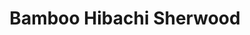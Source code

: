 ---
layout: place
title: "Bamboo Hibachi Sherwood"
permalink: /arkansas/sherwood/bamboo-hibachi-sherwood.html
stateAbbr: AR
stateName: Arkansas
cityName: Sherwood
seo:
  name: "Bamboo Hibachi Sherwood"
  type: Restaurant
  links: http://bamboohibachi.weebly.com/
description: "Bamboo Hibachi Sherwood serves delicious sushi in Sherwood, Arkansas. Try fresh Japanese dishes for a great dining experience. "
place_id: ChIJQ4JFuoS90ocRByf6hpady7o
photos:
  - name: >-
      places/ChIJQ4JFuoS90ocRByf6hpady7o/photos/AeeoHcJdbAPNeUx8fVgcw6EwqjRJZvy6dwWooqR5crHl5bJUYLH5nO3cE6cbOwJrMvtjv3Exj3dx_FGSTVO8bDc1_kxpEzhIczW3Ca1S1zeQw-EOZgr0nahetlbQeSBmsifreLlWRGQs2iz-d4pu6R3q5ALmSe6eLibv8sKSWURHrWsocLv9cqfsz7OqgT9hATAuI1epvRsM3h910_-2JD4WuFVztxSfyffsCY3aKloMIULy3hzhQnZ1I086OBw0b3j5nWPOyS_FTtM10yhUyAmf-fohYc6-2udDZB5WEz6dKtLxdg
    widthPx: 3024
    heightPx: 4032
    authorAttributions:
      - displayName: bamboo sherwood
        uri: https://maps.google.com/maps/contrib/112447312814916469372
        photoUri: >-
          https://lh3.googleusercontent.com/a-/ALV-UjUJSa2uRtSKHEWdzwklkzghKuc3MuPP8A7tl-5_1Pr2ttZeRnM=s100-p-k-no-mo
    flagContentUri: >-
      https://www.google.com/local/imagery/report/?cb_client=maps_api_places.places_api&image_key=!1e10!2sAF1QipMXDgCpz7i_0D9nybB-NUF0isqy9c2HWOAhi_A5&hl=en-US
    googleMapsUri: >-
      https://www.google.com/maps/place//data=!3m4!1e2!3m2!1sAF1QipMXDgCpz7i_0D9nybB-NUF0isqy9c2HWOAhi_A5!2e10!4m2!3m1!1s0x87d2bd84ba458243:0xbacb9d9686fa2707
  - name: >-
      places/ChIJQ4JFuoS90ocRByf6hpady7o/photos/AeeoHcLN2PLAJLn4sgVye4dbX91sQ8wENxfE2E9-m_hJ0TM-EwzBAyndmP0eYRgklbPWC4mq7QA5A_2byd8yHHR3bmdAU1-AxlG8jVNj895KkhCsn4CDXaQYvdobXtTCJPcxj2lj2rDxsw7I6JmMMV4w9CU0f5cxC42_fphfYBrQZQBYLFvHgcXLpIeZnLzmrLZa3xN_D_iPEUdINDoWytN6tt_CyQdkp4S-CSU4FWyZw7hf3NuXpb1M7j91g2xnwNvOe7YkWrhcysFcUeLBVy3X7oCyEydvpkSvd9XNPECcMDdCyQ
    widthPx: 3024
    heightPx: 3665
    authorAttributions:
      - displayName: bamboo sherwood
        uri: https://maps.google.com/maps/contrib/112447312814916469372
        photoUri: >-
          https://lh3.googleusercontent.com/a-/ALV-UjUJSa2uRtSKHEWdzwklkzghKuc3MuPP8A7tl-5_1Pr2ttZeRnM=s100-p-k-no-mo
    flagContentUri: >-
      https://www.google.com/local/imagery/report/?cb_client=maps_api_places.places_api&image_key=!1e10!2sAF1QipP6HaAalOJgw5hB36h9QKj_0zs6pRkxxNq22n5d&hl=en-US
    googleMapsUri: >-
      https://www.google.com/maps/place//data=!3m4!1e2!3m2!1sAF1QipP6HaAalOJgw5hB36h9QKj_0zs6pRkxxNq22n5d!2e10!4m2!3m1!1s0x87d2bd84ba458243:0xbacb9d9686fa2707
  - name: >-
      places/ChIJQ4JFuoS90ocRByf6hpady7o/photos/AeeoHcKj7ffxP1j7LJZJUdlwxNwggqK0U2i9QS8bP4L74psGsTxIDmAOuKpjyC3aHMeaPshV4w8Uhc2B9TSe4psd2xq9_OAyiw03guJb2IYKK38ETX6tjLMj2JDW_dTqNyXokyJCO4YJvkG1qD7VygBtnn3k4Y3CLuxcnU7By1kV7jamaa5PYegnsKTJZDbDaaWqKYPY3cF6If41s4gU0MdSqoE8Fs8L2xtU9sfvrwGX5LBTAq14nSgtD-IA-AiFIsJ1sC5E1665auYap5NCh6cdMrsEmyR-eHkYgz8DsvYN4v7X8GvPUMm5D4_39GIyhK4g86tHJni6VP5lUhmMmLma2Lop005UbcGJtpJHJe0hPJUiwRFqDic6EHRCURTe5ZXKyiTl7qw0V3DjCKhE0rNMciSWUCAXetfwKgLLO4_OFole1CTY
    widthPx: 1080
    heightPx: 1920
    authorAttributions:
      - displayName: Blake Prince
        uri: https://maps.google.com/maps/contrib/115737283276664618488
        photoUri: >-
          https://lh3.googleusercontent.com/a-/ALV-UjUkFWnu83la6w7Wd8pT_S5nVk2wsOs0aWTg_AT3nbI-bTPM5bRh_A=s100-p-k-no-mo
    flagContentUri: >-
      https://www.google.com/local/imagery/report/?cb_client=maps_api_places.places_api&image_key=!1e10!2sCIHM0ogKEICAgIC91f6BgQE&hl=en-US
    googleMapsUri: >-
      https://www.google.com/maps/place//data=!3m4!1e2!3m2!1sCIHM0ogKEICAgIC91f6BgQE!2e10!4m2!3m1!1s0x87d2bd84ba458243:0xbacb9d9686fa2707
  - name: >-
      places/ChIJQ4JFuoS90ocRByf6hpady7o/photos/AeeoHcJ95IB6bI6WjHSri4DRZNJEOpPwi-7LufpBPLZQi10wE6R4xXXyZwBmvsw-t06pWsAnhE4TZ2iRocFNyzW5dRaDasDgcj6qsgPa70TZbncvlgzqmkejP-32wsq-DTtf5KnWGuOolnFnu4NZgRYff2QryvcaPCeWvEHSSKfb4UOoQ_amAKrWp9EImGjMeBDKxC1lIju-iTu3InP4175LtCuVAEjeqfruzZ_fMuSvZk9d0Ob-OaIqabjjIbG4-8-tYeLphJz3k2CexOm1Itbd_zU405kxzvnCaJb1R57ytNtueQ
    widthPx: 3024
    heightPx: 4032
    authorAttributions:
      - displayName: bamboo sherwood
        uri: https://maps.google.com/maps/contrib/112447312814916469372
        photoUri: >-
          https://lh3.googleusercontent.com/a-/ALV-UjUJSa2uRtSKHEWdzwklkzghKuc3MuPP8A7tl-5_1Pr2ttZeRnM=s100-p-k-no-mo
    flagContentUri: >-
      https://www.google.com/local/imagery/report/?cb_client=maps_api_places.places_api&image_key=!1e10!2sAF1QipP4oj18w1c4YEa5eBsPNPDkXtKGTQvFjADfsRPd&hl=en-US
    googleMapsUri: >-
      https://www.google.com/maps/place//data=!3m4!1e2!3m2!1sAF1QipP4oj18w1c4YEa5eBsPNPDkXtKGTQvFjADfsRPd!2e10!4m2!3m1!1s0x87d2bd84ba458243:0xbacb9d9686fa2707
  - name: >-
      places/ChIJQ4JFuoS90ocRByf6hpady7o/photos/AeeoHcJ4o4bjP6RwPhGQtaiPCSchjB5-O4QUj3Ut0vNE7rdNcpSYZSX29_59xHPfvuGDS8-OE25nNj0SoC6WBcU3OoO47VsT9SsrkpeWViV0Xd0KtfXHX1QrspIGO4Re5100r6qg-afdS7y0tFegUc1anqN8ZFqYmwNbSa9wcjbxodrkBDjZH2Y7kX5rGXHngfZdt2ds91F8pXNGZUf2uCp6dpAzXQ49z-M-AP-9_hdq6Uni7iIAlzlbgwrxCriq9OgfEiIlSQVr4neUiES_LQU2qEEMhfo_gX8NjlGq0AZy9ZLMe26DXoFrSIP0Z52v8IM6fwPBpmVO1YGeJGVqZMbR9LkoFs9qgDDGONl1rzdb_2df6bWylDw-tFrkSd1-uE9NvycLGcuUfObc7t5z9JDt7NfKI0-hP7aKZ_7UwNT0nN4wGw
    widthPx: 4000
    heightPx: 3000
    authorAttributions:
      - displayName: Christopher Dunn
        uri: https://maps.google.com/maps/contrib/105740610434477977157
        photoUri: >-
          https://lh3.googleusercontent.com/a-/ALV-UjUdrT2Zfd3cpWWFSeW7zNGrTyTzQPAlbGSODb068NKjdIuEMetq=s100-p-k-no-mo
    flagContentUri: >-
      https://www.google.com/local/imagery/report/?cb_client=maps_api_places.places_api&image_key=!1e10!2sCIHM0ogKEICAgIDdx9zscg&hl=en-US
    googleMapsUri: >-
      https://www.google.com/maps/place//data=!3m4!1e2!3m2!1sCIHM0ogKEICAgIDdx9zscg!2e10!4m2!3m1!1s0x87d2bd84ba458243:0xbacb9d9686fa2707
  - name: >-
      places/ChIJQ4JFuoS90ocRByf6hpady7o/photos/AeeoHcLiW29vR6ZkkmhV_-KC1_Hfqr_mITiAt5ax7tEkwMYcJoL3kWcPRw60pLlpbjPqS7PFSxWOUXs63tbG33B7GgU845N1OwF-aQs_17EMKHm3RMEORLdRTEfcVC3CtQ7O_5xYhh2VLbE0rN8fatKOjz7l37PDyvAlh7ZfMEDNHhw43qXCOTvB7JpbYkBIDaP3h-VszAV7EA2fd8qfy0o51Vxb6cOn6_ho3J5QqemyYrmhXHzZnWbKG9TwHpToeMtbiupptZR6ozBGf-aUMS4MAua4ZopFSL1Y76sUvV7ZO6PsvD034xuN7TziqP1SwEclW0ABWwn3FtIdvssSl8aVb_Vb_WTiSiUgn_1yAGbgvlO13Zc1ugDJESUSQQGUB1lOCsW30WUMhBdsr5PtoGay0wkIa2emXzfxlq5uNTQrA-k
    widthPx: 4624
    heightPx: 3468
    authorAttributions:
      - displayName: Joey Showalter
        uri: https://maps.google.com/maps/contrib/106013069710050581202
        photoUri: >-
          https://lh3.googleusercontent.com/a-/ALV-UjXYlRU3BUCSXRRK3ea44VIp2VP4CsRakrL4mportn_IKwvN_abRjQ=s100-p-k-no-mo
    flagContentUri: >-
      https://www.google.com/local/imagery/report/?cb_client=maps_api_places.places_api&image_key=!1e10!2sCIHM0ogKEICAgICe6c7dbg&hl=en-US
    googleMapsUri: >-
      https://www.google.com/maps/place//data=!3m4!1e2!3m2!1sCIHM0ogKEICAgICe6c7dbg!2e10!4m2!3m1!1s0x87d2bd84ba458243:0xbacb9d9686fa2707
  - name: >-
      places/ChIJQ4JFuoS90ocRByf6hpady7o/photos/AeeoHcInDGox0TbRvlwlSeZ1TJAoDBLTrQCweJI1upKS4pmDiJDH0hoEZgTAGR3iWinHSk_fLpphtYk6lYE8H22RuadRsL8EP3DNhSD5DtTuAqbCHns0zAWTPqMD-EqD-dnmMjg4f6OR7CZZSkM6uIJFgR9BxmV2T3IrKnBGFlrj9YWNeVADya5r7zKCwlmpBGf6fBsoq6AwUL2Q2H3wk3wBu2I_UaAKhP8BBqtBZkdyRiM9d8mWN2qhhnL8yg9n7Rkq43_5W0jqaVNmf2I8ORSU-zs15sdR2Se7-cdIX74w9zOhikXuFbcnjO7vag0sm3RdwcdiRfC6GfDf5_Akxy7I0diwD3f-qaqiyzoSduMrNk8MMXaxAu24aGukTlhf5JSVQ22yP9c0k5uUACuY3dUEoOlp9R5oCH2oMaqk4xxB2rVcw_Lq
    widthPx: 1908
    heightPx: 4032
    authorAttributions:
      - displayName: Brandi Taylor
        uri: https://maps.google.com/maps/contrib/110014907509521440562
        photoUri: >-
          https://lh3.googleusercontent.com/a-/ALV-UjXJo0-OpzcqZZ-BxE_oPrJXwjHBRx1XGcVxqPso96re1Ezmqigb=s100-p-k-no-mo
    flagContentUri: >-
      https://www.google.com/local/imagery/report/?cb_client=maps_api_places.places_api&image_key=!1e10!2sCIHM0ogKEICAgMDQ5YmryQE&hl=en-US
    googleMapsUri: >-
      https://www.google.com/maps/place//data=!3m4!1e2!3m2!1sCIHM0ogKEICAgMDQ5YmryQE!2e10!4m2!3m1!1s0x87d2bd84ba458243:0xbacb9d9686fa2707
  - name: >-
      places/ChIJQ4JFuoS90ocRByf6hpady7o/photos/AeeoHcJWKorBY54ORDZEQoMe30-rcoeBwo57lj7tMDsLpZOmDpK3-nIzxK4TGx2aB0h8GzIBxMosHJ_drRpb__jaS0ARRghYcXtnqWIq2CirQfgCEIsJ4Buob0SxTaXsPV7RKolbNQ4BA4W5-CBQo0OW0IGGLL2PVq-kQbv2VBR994u7mKArZoo6f13ijcIaXyk7zIL8LE20gqvjrqs5gH-_-9ds-QIogVKSPChgEDwcvMh2Pc9DMHY-07ATcI6kF83s7LBmTrOVFTlsQ4U0O9SWo5vVdn2OKEjwaztxmcfgi-1Jezq7saWBVzKhBlLKNhl_ygygDdn4mIZYaOTG94U6QkAK-19FsyrVUM3LbCo6XY3xdURjSBJYV-vht2V1uiM2HVux1jcjhn2XFS1B4x-CFpDLWtibPx85z8WoodU7gxoMnw
    widthPx: 1080
    heightPx: 1920
    authorAttributions:
      - displayName: Blake Prince
        uri: https://maps.google.com/maps/contrib/115737283276664618488
        photoUri: >-
          https://lh3.googleusercontent.com/a-/ALV-UjUkFWnu83la6w7Wd8pT_S5nVk2wsOs0aWTg_AT3nbI-bTPM5bRh_A=s100-p-k-no-mo
    flagContentUri: >-
      https://www.google.com/local/imagery/report/?cb_client=maps_api_places.places_api&image_key=!1e10!2sCIHM0ogKEICAgIC91f6BAQ&hl=en-US
    googleMapsUri: >-
      https://www.google.com/maps/place//data=!3m4!1e2!3m2!1sCIHM0ogKEICAgIC91f6BAQ!2e10!4m2!3m1!1s0x87d2bd84ba458243:0xbacb9d9686fa2707
  - name: >-
      places/ChIJQ4JFuoS90ocRByf6hpady7o/photos/AeeoHcJtaiejM2Ro1xK-WNdEDtJul_KlsvdtK_TS32LtDBMvFpG7668jvLHO4fxfrnROdqv8p82tSa2-a1ki3aV96YmeeYuqHI-7Xo8NDCBM-fg7UaAP4JHq4OGqBmRwslM0YWaSH2irOcexe-UgEdzwt_6f-tk9rshiNEMazRBKQhgbkNEfm5-ng67VYXKcTbsCU0RAyQAdyY8NZpJWazI-JMM1O9RhQOXCp08GInR3N9dVXAyvTRyyHUHoFPiHZvburflvALna1Ldc2EdORExXvJkYb8sTVVNSWGlDCCWsYyqZLfAmOaA9Ricn_QLzRm-3NLGhn5Dr5Y1HyYyf1hj6zb96-9N2RP21ZjDDchi7VhvR-CTOadMNXz6y1LiwWCFWdmQdxzkEOx9XHMd0ZbyMqIX8xLyzkBVHPaW1FvtPMHRLa3A
    widthPx: 3000
    heightPx: 4000
    authorAttributions:
      - displayName: Sheila Winfield
        uri: https://maps.google.com/maps/contrib/106536704187738784708
        photoUri: >-
          https://lh3.googleusercontent.com/a-/ALV-UjXZuL7wXnfFmbma_8sylAAZzyK9L9uomFpgvajaG49JihiVFIzh=s100-p-k-no-mo
    flagContentUri: >-
      https://www.google.com/local/imagery/report/?cb_client=maps_api_places.places_api&image_key=!1e10!2sCIHM0ogKEICAgICV2P7ygwE&hl=en-US
    googleMapsUri: >-
      https://www.google.com/maps/place//data=!3m4!1e2!3m2!1sCIHM0ogKEICAgICV2P7ygwE!2e10!4m2!3m1!1s0x87d2bd84ba458243:0xbacb9d9686fa2707
  - name: >-
      places/ChIJQ4JFuoS90ocRByf6hpady7o/photos/AeeoHcIE01AktscNdxVp8NjDMep-WktxshWarSzfyWLmcG0LhoWibtW0ol0uyyswZkYSr5Q9uGarQ4A_os0bCvd7CXYL_7_d5y4ZWtVeiwVRtG_IC3d8SFc79lumaP2Hf10an7FSJMKyIH_yKit2VSqzxIswetv8ln7MAELe0PP85n0CbFjJo1fAOuFAmeXDMi0qL0yydZ6fz1iVOLnNaGsTUoqiruCp-mMYopXT_z1UfgmOTnqzmywOmxgWUwJcbwEYN8IsPSOHj_OZGjR6qkz1X7Jbsz1Dz9J_GwfaaL6YLhcJhQ
    widthPx: 960
    heightPx: 1280
    authorAttributions:
      - displayName: bamboo sherwood
        uri: https://maps.google.com/maps/contrib/112447312814916469372
        photoUri: >-
          https://lh3.googleusercontent.com/a-/ALV-UjUJSa2uRtSKHEWdzwklkzghKuc3MuPP8A7tl-5_1Pr2ttZeRnM=s100-p-k-no-mo
    flagContentUri: >-
      https://www.google.com/local/imagery/report/?cb_client=maps_api_places.places_api&image_key=!1e10!2sAF1QipN-ROBrFjiU7F3uk5oqgnGx2bnGN3Bs_trPkr0R&hl=en-US
    googleMapsUri: >-
      https://www.google.com/maps/place//data=!3m4!1e2!3m2!1sAF1QipN-ROBrFjiU7F3uk5oqgnGx2bnGN3Bs_trPkr0R!2e10!4m2!3m1!1s0x87d2bd84ba458243:0xbacb9d9686fa2707
address: 117 Country Club Rd ste a, Sherwood, AR 72120, USA
street: 117 Country Club Rd ste a
city: Sherwood
state: AR
zip: '72120'
country: USA
neighborhood: null
latitude: '34.818391'
longitude: '-92.231896'
accessibility_options:
  wheelchairAccessibleParking: true
  wheelchairAccessibleEntrance: true
  wheelchairAccessibleRestroom: true
  wheelchairAccessibleSeating: true
business_status: OPERATIONAL
name: Bamboo Hibachi Sherwood
google_maps_links:
  directionsUri: >-
    https://www.google.com/maps/dir//''/data=!4m7!4m6!1m1!4e2!1m2!1m1!1s0x87d2bd84ba458243:0xbacb9d9686fa2707!3e0
  placeUri: https://maps.google.com/?cid=13460025181162055431
  writeAReviewUri: >-
    https://www.google.com/maps/place//data=!4m3!3m2!1s0x87d2bd84ba458243:0xbacb9d9686fa2707!12e1
  reviewsUri: >-
    https://www.google.com/maps/place//data=!4m4!3m3!1s0x87d2bd84ba458243:0xbacb9d9686fa2707!9m1!1b1
  photosUri: >-
    https://www.google.com/maps/place//data=!4m3!3m2!1s0x87d2bd84ba458243:0xbacb9d9686fa2707!10e5
primary_type: Restaurant
opening_hours:
  regular: null
  current: null
secondary_opening_hours:
  regular:
    weekdayDescriptions: null
    type: null
  current:
    weekdayDescriptions: null
    type: null
phone: (501) 864-4906
price_level: PRICE_LEVEL_MODERATE
price_range: $10 &ndash; $20
rating: '4.5'
rating_count: 115
website: http://bamboohibachi.weebly.com/
reviews: null
parking_options: null
payment_options: null
allow_dogs: null
curbside_pickup: null
delivery: null
dine_in: null
good_for_children: null
good_for_groups: null
good_for_sports: null
live_music: null
menu_for_children: null
outdoor_seating: null
reservable: null
restroom: null
serves_beer: null
serves_breakfast: null
serves_brunch: null
serves_cocktails: null
serves_coffee: null
serves_dinner: null
serves_dessert: null
serves_lunch: null
serves_vegetarian_food: null
serves_wine: null
takeout: null
summary: null

---